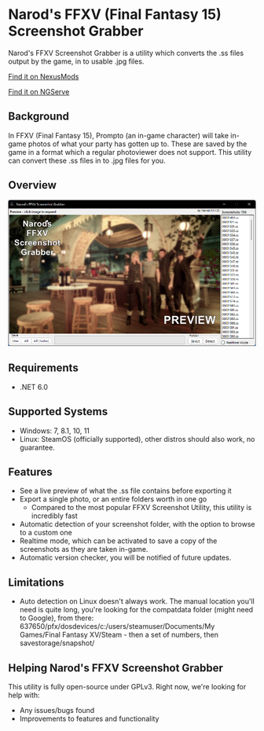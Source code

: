 # Narod's FFXV (Final Fantasy 15) Screenshot Grabber

Narod's FFXV Screenshot Grabber is a utility which converts the .ss files output by the game, in to usable .jpg files.

[Find it on NexusMods](https://www.nexusmods.com/finalfantasy15/mods/237)

[Find it on NGServe](https://ngserve.games/mods/ffxv-ss-grabber.html)

## Background

In FFXV (Final Fantasy 15), Prompto (an in-game character) will take in-game photos of what your party has gotten up to. These are saved by the game in a format which a regular photoviewer does not support. This utility can convert these .ss files in to .jpg files for you.

## Overview

![alt text](img/no_preview.png "The Main Window with No Preview Selected (Image)")

## Requirements

- .NET 6.0

## Supported Systems

- Windows: 7, 8.1, 10, 11
- Linux: SteamOS (officially supported), other distros should also work, no guarantee.

## Features

- See a live preview of what the .ss file contains before exporting it
- Export a single photo, or an entire folders worth in one go
  - Compared to the most popular FFXV Screenshot Utility, this utility is incredibly fast
- Automatic detection of your screenshot folder, with the option to browse to a custom one
- Realtime mode, which can be activated to save a copy of the screenshots as they are taken in-game.
- Automatic version checker, you will be notified of future updates.

## Limitations

- Auto detection on Linux doesn't always work. The manual location you'll need is quite long, you're looking for the compatdata folder (might need to Google), from there: 637650/pfx/dosdevices/c:/users/steamuser/Documents/My Games/Final Fantasy XV/Steam - then a set of numbers, then savestorage/snapshot/

## Helping Narod's FFXV Screenshot Grabber

This utility is fully open-source under GPLv3. Right now, we're looking for help with:

- Any issues/bugs found
- Improvements to features and functionality
